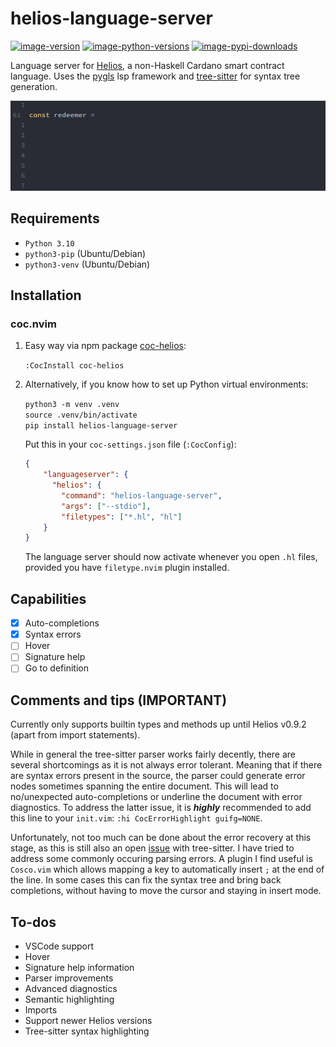 # helios-language-server

[![image-version](https://img.shields.io/pypi/v/helios-language-server.svg)](https://python.org/pypi/helios-language-server)
[![image-python-versions](https://img.shields.io/badge/python=3.10-blue)](https://python.org/pypi/helios-language-server)
[![image-pypi-downloads](https://pepy.tech/badge/helios-language-server)](https://pepy.tech/project/helios-language-server)

Language server for <a href="https://github.com/Hyperion-BT/Helios">Helios</a>, a non-Haskell Cardano smart contract language.
Uses the <a href="https://github.com/openlawlibrary/pygls">pygls</a> lsp framework and <a href="https://github.com/tree-sitter/tree-sitter">tree-sitter</a> for syntax tree generation.

![auto-complete](./img/auto-complete.gif)

## Requirements

* `Python 3.10`
* `python3-pip` (Ubuntu/Debian)
* `python3-venv` (Ubuntu/Debian)


## Installation

### coc.nvim
1. Easy way via npm package <a href="https://github.com/et9797/coc-helios">coc-helios</a>:

    `:CocInstall coc-helios`

2. Alternatively, if you know how to set up Python virtual environments:

    `python3 -m venv .venv` <br>
    `source .venv/bin/activate` <br>
    `pip install helios-language-server`
    
    Put this in your `coc-settings.json` file (`:CocConfig`):
    
    ```json
    {
        "languageserver": {
          "helios": {
            "command": "helios-language-server",
            "args": ["--stdio"],
            "filetypes": ["*.hl", "hl"]
        }
    }
    ```
    The language server should now activate whenever you open `.hl` files, provided you have `filetype.nvim` plugin installed. 

## Capabilities
- [x] Auto-completions
- [x] Syntax errors
- [ ] Hover
- [ ] Signature help
- [ ] Go to definition

## Comments and tips (**IMPORTANT**)
Currently only supports builtin types and methods up until Helios v0.9.2 (apart from import statements).

While in general the tree-sitter parser works fairly decently, there are several shortcomings as it is not always error tolerant. 
Meaning that if there are syntax errors present in the source, the parser could generate error nodes sometimes spanning the entire document. 
This will lead to no/unexpected auto-completions or underline the document with error diagnostics. 
To address the latter issue, it is ***highly*** recommended to add this line to your `init.vim`: `:hi CocErrorHighlight guifg=NONE`. 

Unfortunately, not too much can be done about the error recovery at this stage, as this is still also an open <a href="https://github.com/tree-sitter/tree-sitter/issues/1870#issuecomment-1248659929">issue</a> with tree-sitter. 
I have tried to address some commonly occuring parsing errors. A plugin I find useful is `Cosco.vim` which allows mapping a key to automatically insert `;` at the end of the line. 
In some cases this can fix the syntax tree and bring back completions, without having to move the cursor and staying in insert mode.

## To-dos
- VSCode support
- Hover
- Signature help information
- Parser improvements
- Advanced diagnostics
- Semantic highlighting
- Imports
- Support newer Helios versions
- Tree-sitter syntax highlighting
